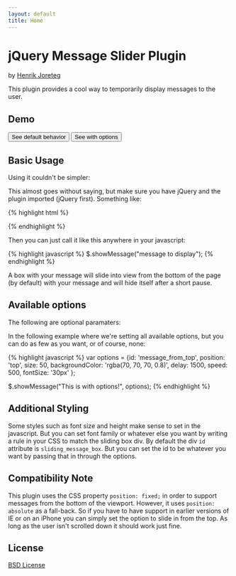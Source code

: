 ```yaml
---
layout: default
title: Home
---
```


# jQuery Message Slider Plugin
by [Henrik Joreteg](http://joreteg.com)

This plugin provides a cool way to temporarily display messages to the user.

## Demo
<script src="http://github.com/HenrikJoreteg/jquery-sliding-message/raw/master/jquery.slidingmessage.js"></script>
<script>
    $(function() {    
        // on first button click, use all the defaults
        $('#button1').click(function(){
            $.showMessage("This is the default behavior");
            return false;
        });
        
        // this time use ALL the options
        $('#button2').click(function(){
            var options = {id: 'message_from_top',
                           position: 'top',
                           size: 50,
                           backgroundColor: 'rgba(200, 70, 70, 0.8)',
                           delay: 1500,
                           speed: 500,
                           fontSize: '30px'
                          };
                           
            $.showMessage("This is with options!", options);
            return false;
        });
    });
</script>

<button id="button1">See default behavior</button>
<button id="button2">See with options</button>

## Basic Usage
Using it couldn't be simpler:

This almost goes without saying, but make sure you have jQuery and the plugin imported (jQuery first). Something like:


{% highlight html %}
<script src="jquery.js"></script>
<script src="jquery.slidingmessage.js"></script>
{% endhighlight %}


Then you can just call it like this anywhere in your javascript:


{% highlight javascript %}
$.showMessage("message to display");
{% endhighlight %}    


A box with your message will slide into view from the bottom of the page (by default) with your message and will hide itself after a short pause.


## Available options
The following are optional paramaters:

In the following example where we're setting all available options, but you can do as few as you want, or of course, none:


{% highlight javascript %}
var options = {id: 'message_from_top',
               position: 'top',
               size: 50,
               backgroundColor: 'rgba(70, 70, 70, 0.8)',
               delay: 1500,
               speed: 500,
               fontSize: '30px'
              };
               
$.showMessage("This is with options!", options);
{% endhighlight %}


## Additional Styling
Some styles such as font size and height make sense to set in the javascript. But you can set font family or whatever else you want by writing a rule in your CSS to match the sliding box div. By default the div `id` attribute is `sliding_message_box`. But you can set the id to be whatever you want by passing that in through the options.

## Compatibility Note
This plugin uses the CSS property `position: fixed;` in order to support messages from the bottom of the viewport. However, it uses `position: absolute` as a fall-back. So if you have to have support in earlier versions of IE or on an iPhone you can simply set the option to slide in from the top. As long as the user isn't scrolled down it should work just fine.

## License
[BSD License](http://projects.joreteg.com/licenses/BSD.html)

